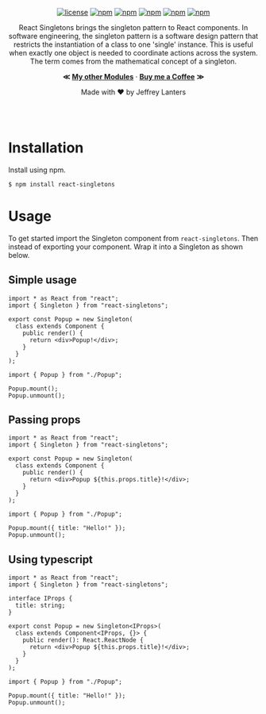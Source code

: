 <div align="center">

[![license](https://img.shields.io/badge/license-Apache_2.0-red.svg)]()
[![npm](https://img.shields.io/npm/v/react-singletons.svg)]()
[![npm](https://img.shields.io/badge/build-passing-brightgreen.svg)]()
[![npm](https://img.shields.io/npm/dt/react-singletons.svg)]()
[![npm](https://img.shields.io/badge/supported-typescript-2a507e.svg)]()
[![npm](https://img.shields.io/badge/supported-babel-yellow.svg)]()

React Singletons brings the singleton pattern to React components. In software engineering, the singleton pattern is a software design pattern that restricts the instantiation of a class to one 'single' instance. This is useful when exactly one object is needed to coordinate actions across the system. The term comes from the mathematical concept of a singleton.

**&Lt;**
[**My other Modules**](https://github.com/elraccoone) &middot;
[**Buy me a Coffee**](https://paypal.me/jeffreylanters)
**&Gt;**

Made with &hearts; by Jeffrey Lanters

</div></br></br>

# Installation

Install using npm.

```sh
$ npm install react-singletons
```

# Usage

To get started import the Singleton component from `react-singletons`. Then instead of exporting your component. Wrap it into a Singleton as shown below.

## Simple usage

```tsx
import * as React from "react";
import { Singleton } from "react-singletons";

export const Popup = new Singleton(
  class extends Component {
    public render() {
      return <div>Popup!</div>;
    }
  }
);

import { Popup } from "./Popup";

Popup.mount();
Popup.unmount();
```

## Passing props

```tsx
import * as React from "react";
import { Singleton } from "react-singletons";

export const Popup = new Singleton(
  class extends Component {
    public render() {
      return <div>Popup ${this.props.title}!</div>;
    }
  }
);

import { Popup } from "./Popup";

Popup.mount({ title: "Hello!" });
Popup.unmount();
```

## Using typescript

```tsx
import * as React from "react";
import { Singleton } from "react-singletons";

interface IProps {
  title: string;
}

export const Popup = new Singleton<IProps>(
  class extends Component<IProps, {}> {
    public render(): React.ReactNode {
      return <div>Popup ${this.props.title}!</div>;
    }
  }
);

import { Popup } from "./Popup";

Popup.mount({ title: "Hello!" });
Popup.unmount();
```

